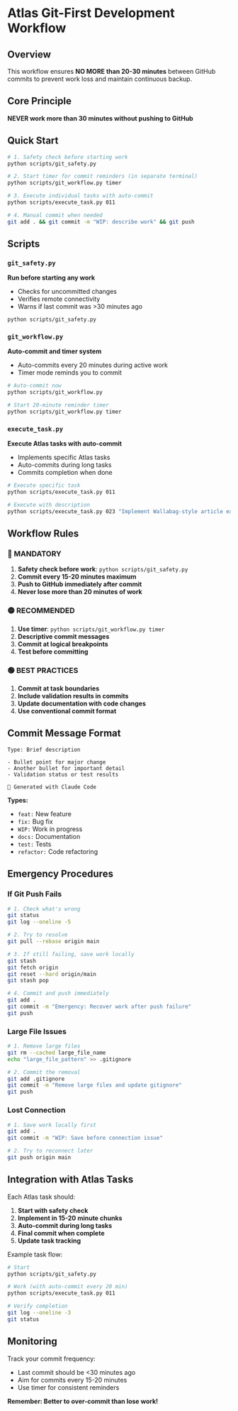# Atlas Git-First Development Workflow

## Overview

This workflow ensures **NO MORE than 20-30 minutes** between GitHub commits to prevent work loss and maintain continuous backup.

## Core Principle

**NEVER work more than 30 minutes without pushing to GitHub**

## Quick Start

```bash
# 1. Safety check before starting work
python scripts/git_safety.py

# 2. Start timer for commit reminders (in separate terminal)
python scripts/git_workflow.py timer

# 3. Execute individual tasks with auto-commit
python scripts/execute_task.py 011

# 4. Manual commit when needed
git add . && git commit -m "WIP: describe work" && git push
```

## Scripts

### `git_safety.py`
**Run before starting any work**
- Checks for uncommitted changes
- Verifies remote connectivity
- Warns if last commit was >30 minutes ago

```bash
python scripts/git_safety.py
```

### `git_workflow.py`
**Auto-commit and timer system**
- Auto-commits every 20 minutes during active work
- Timer mode reminds you to commit

```bash
# Auto-commit now
python scripts/git_workflow.py

# Start 20-minute reminder timer
python scripts/git_workflow.py timer
```

### `execute_task.py`
**Execute Atlas tasks with auto-commit**
- Implements specific Atlas tasks
- Auto-commits during long tasks
- Commits completion when done

```bash
# Execute specific task
python scripts/execute_task.py 011

# Execute with description
python scripts/execute_task.py 023 "Implement Wallabag-style article extraction"
```

## Workflow Rules

### 🔴 MANDATORY
1. **Safety check before work**: `python scripts/git_safety.py`
2. **Commit every 15-20 minutes maximum**
3. **Push to GitHub immediately after commit**
4. **Never lose more than 20 minutes of work**

### 🟡 RECOMMENDED
1. **Use timer**: `python scripts/git_workflow.py timer`
2. **Descriptive commit messages**
3. **Commit at logical breakpoints**
4. **Test before committing**

### 🟢 BEST PRACTICES
1. **Commit at task boundaries**
2. **Include validation results in commits**
3. **Update documentation with code changes**
4. **Use conventional commit format**

## Commit Message Format

```
Type: Brief description

- Bullet point for major change
- Another bullet for important detail
- Validation status or test results

🤖 Generated with Claude Code
```

**Types:**
- `feat:` New feature
- `fix:` Bug fix  
- `WIP:` Work in progress
- `docs:` Documentation
- `test:` Tests
- `refactor:` Code refactoring

## Emergency Procedures

### If Git Push Fails
```bash
# 1. Check what's wrong
git status
git log --oneline -5

# 2. Try to resolve
git pull --rebase origin main

# 3. If still failing, save work locally
git stash
git fetch origin
git reset --hard origin/main
git stash pop

# 4. Commit and push immediately
git add .
git commit -m "Emergency: Recover work after push failure"
git push
```

### Large File Issues
```bash
# 1. Remove large files
git rm --cached large_file_name
echo "large_file_pattern" >> .gitignore

# 2. Commit the removal
git add .gitignore
git commit -m "Remove large files and update gitignore"
git push
```

### Lost Connection
```bash
# 1. Save work locally first
git add .
git commit -m "WIP: Save before connection issue"

# 2. Try to reconnect later
git push origin main
```

## Integration with Atlas Tasks

Each Atlas task should:

1. **Start with safety check**
2. **Implement in 15-20 minute chunks**
3. **Auto-commit during long tasks**
4. **Final commit when complete**
5. **Update task tracking**

Example task flow:
```bash
# Start
python scripts/git_safety.py

# Work (with auto-commit every 20 min)
python scripts/execute_task.py 011

# Verify completion
git log --oneline -3
git status
```

## Monitoring

Track your commit frequency:
- Last commit should be <30 minutes ago
- Aim for commits every 15-20 minutes
- Use timer for consistent reminders

**Remember: Better to over-commit than lose work!**